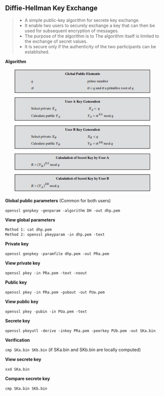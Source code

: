 ## Diffie-Hellman Key Exchange

> - A simple public-key algorithm for secrete key exchange.
> - It enable two users to securely exchange a key that can then be used for subsequent encryption of messages.
> - The purpose of the algorithm is to The algorithm itself is limited to the exchange of secret values.
> - It is secure only if the authenticity of the two participants can be established.

**Algorithm**

<p align=center>
  <img src="Figures/DH-1.png" width="450" height="400" />
</p>  

**Global public parameters** (Common for both users)

``openssl genpkey -genparam -algorithm DH -out dhp.pem``

**View global parameters**

```
Method 1: cat dhp.pem
Method 2: openssl pkeyparam -in dhp.pem -text
```

**Private key**

``openssl genpkey -paramfile dhp.pem -out PRa.pem``

**View private key**

``openssl pkey -in PRa.pem -text -noout``

**Public key**

``openssl pkey -in PRa.pem -pubout -out PUa.pem``

**View public key**

``openssl pkey -pubin -in PUa.pem -text``

**Secrete key**

``openssl pkeyutl -derive -inkey PRa.pem -peerkey PUb.pem -out SKa.bin``

**Verification**

``cmp SKa.bin SKb.bin``           (if SKa.bin and SKb.bin are locally computed)

**View secrete key**

``xxd SKa.bin``

**Compare secrete key**

``cmp SKa.bin SKb.bin``
